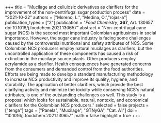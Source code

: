 +++
title = "Mucilage and cellulosic derivatives as clarifiers for the improvement of the non-centrifugal sugar production process"
date = "2021-10-22"
authors = ["Moreno, L.", "Medina, O.","rojas-a"]
publication_types = ["2"]
publication = "*Food Chemistry*, **367**, Art. 130657. doi:10.1016/j.foodchem.2021.130657"
abstract = "Non-centrifugal cane sugar (NCS) is the second most important Colombian agribusiness in social importance. However, the sugar cane industry is facing some challenges caused by the controversial nutritional and safety attributes of NCS. Some Colombian NCS producers employ natural mucilages as clarifiers; but the uncontrolled application of these components has caused a risk of extinction in the mucilage source plants. Other producers employ acrylamide as a clarifier. Health consequences have generated concerns from the consumers and demanded control from the food authorities. Efforts are being made to develop a standard manufacturing methodology to increase NCS productivity and improve its quality, hygiene, and storability. The application of better clarifiers, which provide the best clarifying activity and minimize the toxicity while conserving NCS's natural attributes, is one of the outstanding challenges as well. This study is a proposal which looks for sustainable, natural, nontoxic, and economical clarifiers for the Colombian NCS producers."
selected = false
projects = ["tenga"]
tags = ["Panela", "Mucilage", "GTNyGA", "Cat. A1"]
doi = "10.1016/j.foodchem.2021.130657"
math = false
highlight = true
+++
